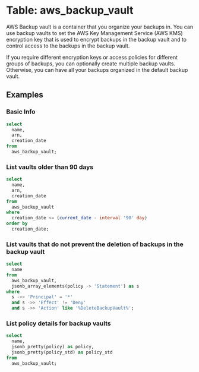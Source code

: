 # Table: aws_backup_vault

AWS Backup vault is a container that you organize your backups in. You can use backup vaults to set the AWS Key Management Service (AWS KMS) encryption key that is used to encrypt backups in the backup vault and to control access to the backups in the backup vault.

If you require different encryption keys or access policies for different groups of backups, you can optionally create multiple backup vaults. Otherwise, you can have all your backups organized in the default backup vault.

## Examples

### Basic Info

```sql
select
  name,
  arn,
  creation_date
from
  aws_backup_vault;
```

### List vaults older than 90 days

```sql
select
  name,
  arn,
  creation_date
from
  aws_backup_vault
where
  creation_date <= (current_date - interval '90' day)
order by
  creation_date;
```

### List vaults that do not prevent the deletion of backups in the backup vault

```sql
select
  name
from
  aws_backup_vault,
  jsonb_array_elements(policy -> 'Statement') as s
where
  s ->> 'Principal' = '*'
  and s ->> 'Effect' != 'Deny'
  and s ->> 'Action' like '%DeleteBackupVault%';
```

### List policy details for backup vaults

```sql
select
  name,
  jsonb_pretty(policy) as policy,
  jsonb_pretty(policy_std) as policy_std
from
  aws_backup_vault;
```
